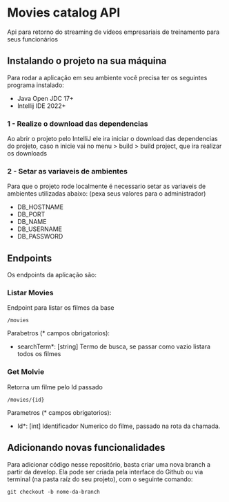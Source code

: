 # Movies catalog API
Api para retorno do streaming de vídeos empresariais de treinamento para seus funcionários

## Instalando o projeto na sua máquina
Para rodar a aplicação em seu ambiente você precisa ter os seguintes programa instalado:

 - Java Open JDC 17+
 - Intellij IDE 2022+
### 1 - Realize o download das dependencias
Ao abrir o projeto pelo IntelliJ ele ira iniciar o download das dependencias do projeto,
caso n inicie vai no menu > build > build project, que ira realizar os downloads

### 2 - Setar as variaveis de ambientes
Para que o projeto rode localmente é necessario setar as variaveis de ambientes utilizadas abaixo: (pexa seus valores para o administrador)

 - DB_HOSTNAME
 - DB_PORT
 - DB_NAME
 - DB_USERNAME
 - DB_PASSWORD

## Endpoints
Os endpoints da aplicação são:

### Listar Movies
Endpoint para listar os filmes da base
```
/movies
```
Parabetros (* campos obrigatorios):
 - searchTerm*: [string] Termo de busca, se passar como vazio listara todos os filmes

### Get Molvie
Retorna um filme pelo Id passado
```
/movies/{id}
```
Parametros (* campos obrigatorios):
 - Id*: [int] Identificador Numerico do filme, passado na rota da chamada.

## Adicionando novas funcionalidades
Para adicionar código nesse repositório, basta criar uma nova branch a partir da develop. Ela pode ser criada pela interface do Github ou via terminal (na pasta raíz do seu projeto), com o seguinte comando:
```
git checkout -b nome-da-branch
```